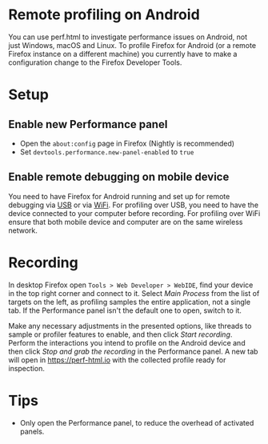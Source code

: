 # Remote profiling on Android

You can use perf.html to investigate performance issues on Android, not just Windows, macOS and Linux. To profile Firefox for Android (or a remote Firefox instance on a different machine) you currently have to make a configuration change to the Firefox Developer Tools.

# Setup

## Enable new Performance panel

* Open the `about:config` page in Firefox (Nightly is recommended)
* Set `devtools.performance.new-panel-enabled` to `true`

## Enable remote debugging on mobile device

You need to have Firefox for Android running and set up for remote debugging via [USB](https://developer.mozilla.org/docs/Tools/Remote_Debugging/Debugging_Firefox_for_Android_with_WebIDE) or via [WiFi](https://developer.mozilla.org/docs/Tools/Remote_Debugging/Debugging_Firefox_for_Android_over_Wifi). For profiling over USB, you need to have the device connected to your computer before recording. For profiling over WiFi ensure that both mobile device and computer are on the same wireless network.

# Recording

In desktop Firefox open `Tools > Web Developer > WebIDE`, find your device in the top right corner and connect to it. Select *Main Process* from the list of targets on the left, as profiling samples the entire application, not a single tab. If the Performance panel isn't the default one to open, switch to it.

Make any necessary adjustments in the presented options, like threads to sample or profiler features to enable, and then click *Start recording*. Perform the interactions you intend to profile on the Android device and then click *Stop and grab the recording* in the Performance panel. A new tab will open in https://perf-html.io with the collected profile ready for inspection.

# Tips

* Only open the Performance panel, to reduce the overhead of activated panels.
